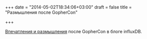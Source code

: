 +++
date = "2014-05-02T18:34:06+03:00"
draft = false
title = "Размышления после GopherCon"

+++

<p><a href="http://influxdb.org/blog/2014/04/30/java-is-the-cobol-of-my-generation-and-go-is-its-successor.html">Впечатления и размышления</a>&nbsp;после GopherCon в блоге&nbsp;influxDB.</p>

